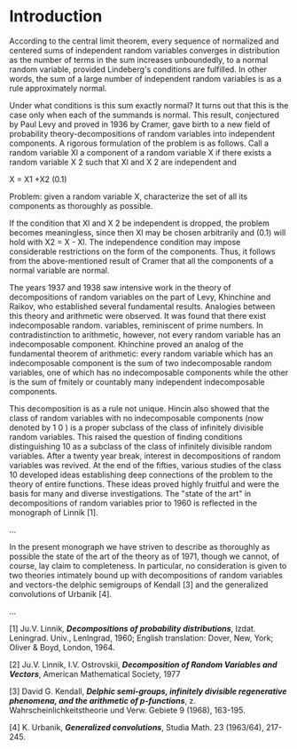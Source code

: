 # Introduction

According to the central limit theorem, every sequence of normalized and centered sums of independent random variables converges in distribution as the number of terms in the sum increases unboundedly, to a normal random variable, provided Lindeberg's conditions are fulfilled. In other words, the sum of a large number of independent random variables is as a rule approximately normal. 

Under what conditions is this sum exactly normal? It turns out that this is the case only when each of the summands is normal. This result, conjectured by Paul Levy and proved in 1936 by Cramer, gave birth to a new field of probability theory-decompositions of random variables into independent components. A rigorous formulation of the problem is as follows. Call a random variable Xl a component of a random variable X if there exists a random variable X 2 such that Xl and X 2 are independent and 

X = X1 +X2                  (0.1) 

Problem: given a random variable X, characterize the set of all its components as thoroughly as possible. 

If the condition that Xl and X 2 be independent is dropped, the problem becomes meaningless, since then Xl may be chosen arbitrarily and (0.1) will hold with X2 = X - Xl. The independence condition may impose considerable restrictions on the form of the components. Thus, it follows from the above-mentioned result of Cramer that all the components of a normal variable are normal. 

The years 1937 and 1938 saw intensive work in the theory of decompositions of random variables on the part of Levy, Khinchine and Raikov, who established several fundamental results. Analogies between this theory and arithmetic were observed. It was found that there exist indecomposable random. variables, reminiscent of prime numbers. In contradistinction to arithmetic, however, not every random variable has an indecomposable component. Khinchine proved an analog of the fundamental theorem of arithmetic: every random variable which has an indecomposable component is the sum of two indecomposable random variables, one of which has no indecomposable components while the other is the sum of fmitely or countably many independent indecomposable components. 

This decomposition is as a rule not unique. Hincin also showed that the class of random variables with no indecomposable components (now denoted by 1 0 ) is a proper subclass of the class of infinitely divisible random variables. This raised the question of finding conditions distinguishing 10 as a subclass of the class of infinitely divisible random variables. 
After a twenty year break, interest in decompositions of random variables was revived. At the end of the fifties, various studies of the class 10 developed ideas establishing deep connections of the problem to the theory of entire functions. These ideas proved highly fruitful and were the basis for many and diverse investigations. 
The "state of the art" in decompositions of random variables prior to 1960 is reflected in the monograph of Linnik [1]. 

...

In the present monograph we have striven to describe as thoroughly as possible the state of the art of the theory as of 1971, though we cannot, of course, lay claim to completeness. In particular, no consideration is given to two theories intimately bound up with decompositions of random variables and vectors-the delphic semigroups of Kendall [3] and the generalized convolutions of Urbanik [4]. 

...

[1] Ju.V. Linnik, __*Decompositions of probability distributions*__, Izdat. Leningrad. Univ., Lenlngrad, 1960; English translation: Dover, New, York; Oliver & Boyd, London, 1964. 

[2] Ju.V. Linnik, I.V. Ostrovskii, __*Decomposition of Random Variables and Vectors*__, American Mathematical Society, 1977

[3] David G. Kendall, __*Delphic semi-groups, infinitely divisible regenerative phenomena, and the arithmetic 
of p-functions*__, z. Wahrscheinlichkeitstheorie und Verw. Gebiete 9 (1968), 163-195. 

[4] K. Urbanik, __*Generalized convolutions*__, Studia Math. 23 (1963/64), 217-245. 
